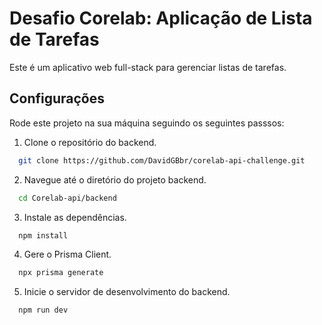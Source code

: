 # Desafio Corelab: Aplicação de Lista de Tarefas

Este é um aplicativo web full-stack para gerenciar listas de tarefas.

## Configurações

Rode este projeto na sua máquina seguindo os seguintes passsos:

1. Clone o repositório do backend.

```bash
  git clone https://github.com/DavidGBbr/corelab-api-challenge.git
```

2. Navegue até o diretório do projeto backend.

```bash
  cd Corelab-api/backend
```

3. Instale as dependências.

```bash
  npm install
```

4. Gere o Prisma Client.

```bash
  npx prisma generate
```

5. Inicie o servidor de desenvolvimento do backend.

```bash
  npm run dev
```
